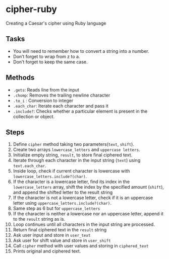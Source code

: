 # cipher-ruby
Creating a Caesar's cipher using Ruby language

## Tasks
- You will need to remember how to convert a string into a number.
- Don’t forget to wrap from z to a.
- Don’t forget to keep the same case.

## Methods
- `.gets`: Reads line from the input
- `.chomp`: Removes the trailing newline character
- `.to_i` : Conversion to integer
- `.each_char`: Iterate each character and pass it
- `.include?`: Checks whether a particular element is present in the collection or object. 

## Steps 
1. Define `cipher` method taking two parameters(`text`, `shift`).
2. Create two arrays `lowercase_letters` and `uppercase letters`.
3. Initialize empty string, `result`, to store final ciphered text.
4. Iterate through each character in the input string (`text`) using `text.each_char`.
5. Inside loop, check if current character is lowercase with `lowercase_letters.include?(char)`.
6. If the character is a lowercase letter, find its index in the `lowercase_letters` array, shift the index by the specified amount (`shift`), and append the shifted letter to the result string
7. If the character is not a lowercase letter, check if it is an uppercase letter using `uppercase_letters.include?(char)`.
8. Same step as 6 but for `uppercase_letters`
9. If the character is neither a lowercase nor an uppercase letter, append it to the `result` string as is.
10. Loop continues until all characters in the input string are processed.
11. Return final ciphered text in the `result` string
12. Ask user input and store in `user_text`
13. Ask user for shift value and store in `user_shift`
14. Call `cipher` method with user values and storing in `ciphered_text`
15. Prints original and ciphered text.